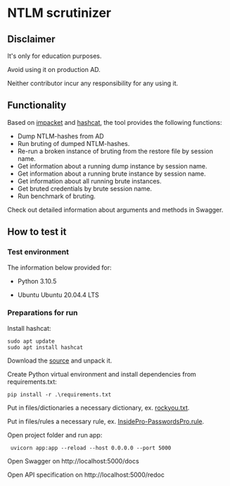 # NTLM scrutinizer

## Disclaimer

It's only for education purposes.

Avoid using it on production AD.

Neither contributor incur any responsibility for any using it.



## Functionality

Based on [impacket](https://github.com/SecureAuthCorp/impacket) and [hashcat](https://github.com/hashcat/hashcat), the tool provides the following functions:

- Dump NTLM-hashes from AD
- Run bruting of dumped NTLM-hashes.
- Re-run a broken instance of bruting from the restore file by session name.
- Get information about a running dump instance by session name.
- Get information about a running brute instance by session name.
- Get information about all running brute instances.
- Get bruted credentials by brute session name.
- Run benchmark of bruting.

Check out detailed information about arguments and methods in Swagger.



## How to test it

### Test environment

The information below provided for:

- Python 3.10.5

- Ubuntu Ubuntu 20.04.4 LTS

  

### Preparations for run

Install hashcat:

```
sudo apt update
sudo apt install hashcat
```



Download the [source](https://github.com/ST1LLY/ntlm-scrutinizer) and unpack it.



Create Python virtual environment and install dependencies from requirements.txt:

```
pip install -r .\requirements.txt
```



Put in files/dictionaries a necessary dictionary, ex. [rockyou.txt](https://github.com/brannondorsey/naive-hashcat/releases/download/data/rockyou.txt).

Put in files/rules a necessary rule, ex. [InsidePro-PasswordsPro.rule](https://github.com/hashcat/hashcat/blob/master/rules/InsidePro-PasswordsPro.rule).



Open project folder and run app:

```
 uvicorn app:app --reload --host 0.0.0.0 --port 5000
```



Open Swagger on http://localhost:5000/docs

Open API specification on http://localhost:5000/redoc



